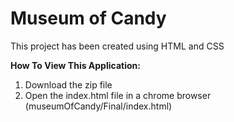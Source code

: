 # Museum of Candy
This project has been created using HTML and CSS


**How To View This Application:**
1. Download the zip file
2. Open the index.html file in a chrome browser (museumOfCandy/Final/index.html)

